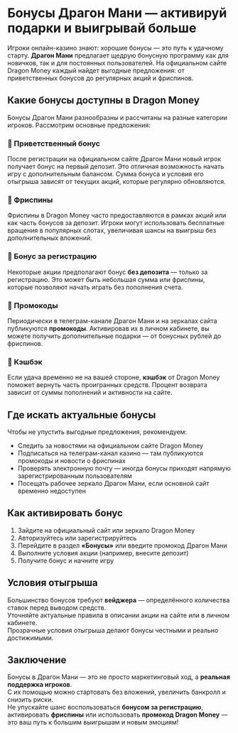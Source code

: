 # Бонусы Драгон Мани — активируй подарки и выигрывай больше

Игроки онлайн-казино знают: хорошие бонусы — это путь к удачному старту. **Драгон Мани** предлагает щедрую бонусную программу как для новичков, так и для постоянных пользователей. На официальном сайте Dragon Money каждый найдет выгодные предложения: от приветственных бонусов до регулярных акций и фриспинов.

## Какие бонусы доступны в Dragon Money

Бонусы Драгон Мани разнообразны и рассчитаны на разные категории игроков. Рассмотрим основные предложения:

### 🎁 Приветственный бонус
После регистрации на официальном сайте Драгон Мани новый игрок получает бонус на первый депозит. Это отличная возможность начать игру с дополнительным балансом. Сумма бонуса и условия его отыгрыша зависят от текущих акций, которые регулярно обновляются.

### 🔄 Фриспины
Фриспины в Dragon Money часто предоставляются в рамках акций или как часть бонусов за депозит. Игроки могут использовать бесплатные вращения в популярных слотах, увеличивая шансы на выигрыш без дополнительных вложений.

### 📝 Бонус за регистрацию
Некоторые акции предполагают бонус **без депозита** — только за регистрацию. Это может быть небольшая сумма или фриспины, которые позволяют начать играть без пополнения счета.

### 🔐 Промокоды
Периодически в телеграм-канале Драгон Мани и на зеркалах сайта публикуются **промокоды**. Активировав их в личном кабинете, вы можете получить дополнительные подарки — от бонусных рублей до фриспинов.

### 💸 Кэшбэк
Если удача временно не на вашей стороне, **кэшбэк** от Dragon Money поможет вернуть часть проигранных средств. Процент возврата зависит от суммы пополнений и активности на сайте.

## Где искать актуальные бонусы

Чтобы не упустить выгодные предложения, рекомендуем:

- Следить за новостями на официальном сайте Dragon Money
- Подписаться на телеграм-канал казино — там публикуются промокоды и новости о фриспинах
- Проверять электронную почту — иногда бонусы приходят напрямую зарегистрированным пользователям
- Посещать рабочее зеркало Драгон Мани, если основной сайт временно недоступен

## Как активировать бонус

1. Зайдите на официальный сайт или зеркало Dragon Money
2. Авторизуйтесь или зарегистрируйтесь
3. Перейдите в раздел **«Бонусы»** или введите промокод Драгон Мани
4. Выполните условия акции (например, внесите депозит)
5. Получите бонус и начните игру

## Условия отыгрыша

Большинство бонусов требуют **вейджера** — определённого количества ставок перед выводом средств.  
Уточняйте актуальные правила в описании акции на сайте или в личном кабинете.  
Прозрачные условия отыгрыша делают бонусы честными и реально достижимыми.

## Заключение

Бонусы в Драгон Мани — это не просто маркетинговый ход, а **реальная поддержка игроков**.  
С их помощью можно стартовать без вложений, увеличить банкролл и снизить риски.  
Не упускайте шанс воспользоваться **бонусом за регистрацию**, активировать **фриспины** или использовать **промокод Dragon Money** — это ваш путь к большим выигрышам и новым эмоциям!
